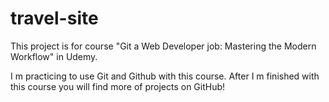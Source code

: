 # travel-site

This project is for course "Git a Web Developer job: Mastering the Modern Workflow" in Udemy. 

I m practicing to use Git and Github with this course. After I m finished with this course you will find more of projects on GitHub!
